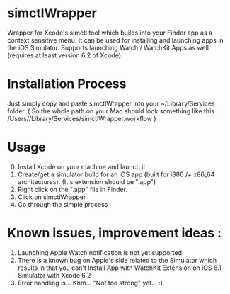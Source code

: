 # simctlWrapper
Wrapper for Xcode's simctl tool which builds into your Finder app as a context sensitive menu. It can be used for installing and launching apps in the iOS Simulator. Supports launching Watch / WatchKit Apps as well (requires at least version 6.2 of Xcode).

# Installation Process
Just simply copy and paste simctlWrapper into your ~/Library/Services folder. ( So the whole path on your Mac should look something like this : /Users/<userName>/Library/Services/simctlWrapper.workflow )

# Usage
0. Install Xcode on your machine and launch it
1. Create/get a simulator build for an iOS app (built for i386 /+ x86_64 architectures). (It's extension should be ".app")
2. Right click on the ".app" file in Finder.
3. Click on simctlWrapper
4. Go through the simple process

# Known issues, improvement ideas : 
1. Launching Apple Watch notification is not yet supported
2. There is a known bug on Apple's side related to the Simulator which results in that you can't Install App with WatchKit Extension on iOS 8.1 Simulator with Xcode 6.2
3. Error handling is... Khm... "Not too strong" yet... :)